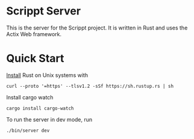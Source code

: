 # Scrippt Server

This is the server for the Scrippt project. It is written in Rust and uses the Actix Web framework.

# Quick Start
[Install](https://www.rust-lang.org/tools/install) Rust on Unix systems with
```
curl --proto '=https' --tlsv1.2 -sSf https://sh.rustup.rs | sh
```
Install cargo watch
```
cargo install cargo-watch
```
To run the server in dev mode, run
```
./bin/server dev
```
